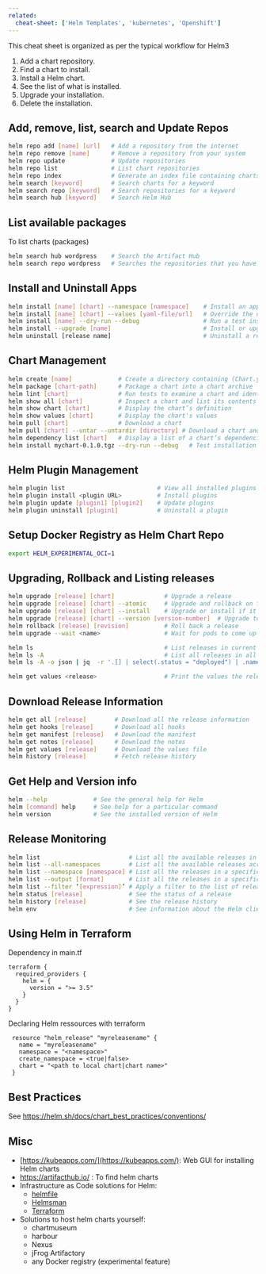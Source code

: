 ```yaml
---
related:
  cheat-sheet: ['Helm Templates', 'kubernetes', 'Openshift']
---
```


This cheat sheet is organized as per the typical workflow for Helm3

1. Add a chart repository.
2. Find a chart to install.
3. Install a Helm chart.
4. See the list of what is installed.
5. Upgrade your installation.
6. Delete the installation.

## Add, remove, list, search and Update Repos

```sh
helm repo add [name] [url]   # Add a repository from the internet
helm repo remove [name]      # Remove a repository from your system
helm repo update             # Update repositories
helm repo list               # List chart repositories
helm repo index              # Generate an index file containing charts found in the current directory
helm search [keyword]        # Search charts for a keyword
helm search repo [keyword]   # Search repositories for a keyword
helm search hub [keyword]    # Search Helm Hub
```

## List available packages

To list charts (packages)

```sh
helm search hub wordpress    # Search the Artifact Hub
helm search repo wordpress   # Searches the repositories that you have added to your local helm client (with helm repo add)
```

## Install and Uninstall Apps 

```sh
helm install [name] [chart] --namespace [namespace]    # Install an app in a specific namespace
helm install [name] [chart] --values [yaml-file/url]   # Override the default values with those specified in a file of your choice
helm install [name] --dry-run --debug                  # Run a test install to validate and verify the chart
helm install --upgrade [name]                          # Install or upgrade a release
helm uninstall [release name]                          # Uninstall a release 
```

## Chart Management

```sh
helm create [name]             # Create a directory containing (Chart.yaml, values.yaml,charts/ and templates/)
helm package [chart-path]      # Package a chart into a chart archive
helm lint [chart]              # Run tests to examine a chart and identify possible issues
helm show all [chart]          # Inspect a chart and list its contents
helm show chart [chart]        # Display the chart’s definition
helm show values [chart]       # Display the chart's values
helm pull [chart]              # Download a chart
helm pull [chart] --untar --untardir [directory] # Download a chart and extract the archive’s contents into a directory
helm dependency list [chart]   # Display a list of a chart’s dependencies
helm install mychart-0.1.0.tgz --dry-run --debug   # Test installation
```

## Helm Plugin Management

```sh
helm plugin list                          # View all installed plugins 
helm plugin install <plugin URL>          # Install plugins
helm plugin update [plugin1] [plugin2]    # Update plugins
helm plugin uninstall [plugin1]           # Uninstall a plugin
```

## Setup Docker Registry as Helm Chart Repo

```sh
export HELM_EXPERIMENTAL_OCI=1
```
## Upgrading, Rollback and Listing releases

```sh
helm upgrade [release] [chart]              # Upgrade a release
helm upgrade [release] [chart] --atomic     # Upgrade and rollback on failure
helm upgrade [release] [chart] --install    # Upgrade or install if it does not yet exist on the system
helm upgrade [release] [chart] --version [version-number]  # Upgrade to a version other than the latest one
helm rollback [release] [revision]          # Roll back a release
helm upgrade --wait <name>                  # Wait for pods to come up

helm ls                                     # List releases in current namespace
helm ls -A                                  # List all releases in all namespaces
helm ls -A -o json | jq  -r '.[] | select(.status = "deployed") | .name' # Find releases in unexpected state

helm get values <release>                   # Print the values the release was installed with
```

## Download Release Information

```sh
helm get all [release]        # Download all the release information
helm get hooks [release]      # Download all hooks
helm get manifest [release]   # Download the manifest
helm get notes [release]      # Download the notes
helm get values [release]     # Download the values file
helm history [release]        # Fetch release history
```

## Get Help and Version info 

```sh
helm --help             # See the general help for Helm
helm [command] help     # See help for a particular command
helm version            # See the installed version of Helm
```

## Release Monitoring 

```sh
helm list                         # List all the available releases in the current namespace
helm list --all-namespaces        # List all the available releases across all namespaces
helm list --namespace [namespace] # List all the releases in a specific namespace
helm list --output [format]       # List all the releases in a specific output format
helm list --filter ‘[expression]’ # Apply a filter to the list of releases using regular (Pearl compatible) expressions
helm status [release]             # See the status of a release
helm history [release]            # See the release history
helm env                          # See information about the Helm client environment
```

## Using Helm in Terraform

Dependency in main.tf

    terraform {
      required_providers {
        helm = {
          version = ">= 3.5"
        }
      }
    }

Declaring Helm ressources with terraform

     resource "helm_release" "myreleasename" {
       name = "myreleasename"
       namespace = "<namespace>"
       create_namespace = <true|false>
       chart = "<path to local chart|chart name>"
     }

## Best Practices

See https://helm.sh/docs/chart_best_practices/conventions/


## Misc

- [https://kubeapps.com/](https://kubeapps.com/): Web GUI for installing Helm charts
- https://artifacthub.io/ : To find helm charts 
- Infrastructure as Code solutions for Helm:
   - [helmfile](https://github.com/roboll/helmfile)
   - [Helmsman](https://github.com/Praqma/helmsman)
   - [Terraform](https://github.com/hashicorp/terraform-provider-helm)
- Solutions to host helm charts yourself:
   - chartmuseum
   - harbour
   - Nexus
   - jFrog Artifactory
   - any Docker registry (experimental feature)
